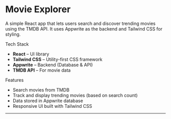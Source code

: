 # Movie Explorer

A simple React app that lets users search and discover trending movies using the TMDB API. It uses Appwrite as the backend and Tailwind CSS for styling.

Tech Stack

- **React** – UI library
- **Tailwind CSS** – Utility-first CSS framework
- **Appwrite** – Backend (Database & API)
- **TMDB API** – For movie data

 Features

- Search movies from TMDB
- Track and display trending movies (based on search count)
- Data stored in Appwrite database
- Responsive UI built with Tailwind CSS

---
